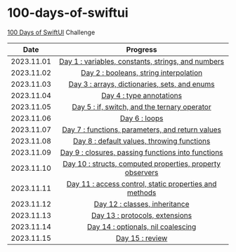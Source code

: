 # 100-days-of-swiftui

[100 Days of SwiftUI](https://www.hackingwithswift.com/100/swiftui) Challenge

| Date | Progress |
| :---: | :---: |
| 2023.11.01 | [Day 1 : variables, constants, strings, and numbers](https://github.com/cskime/100-days-of-swiftui/blob/main/Introduction%20to%20Swift/day1.md) |
| 2023.11.02 | [Day 2 : booleans, string interpolation](https://github.com/cskime/100-days-of-swiftui/blob/main/Introduction%20to%20Swift/day2.md) |
| 2023.11.03 | [Day 3 : arrays, dictionaries, sets, and enums](https://github.com/cskime/100-days-of-swiftui/blob/main/Introduction%20to%20Swift/day3.md) |
| 2023.11.04 | [Day 4 : type annotations](https://github.com/cskime/100-days-of-swiftui/blob/main/Introduction%20to%20Swift/day4.md) |
| 2023.11.05 | [Day 5 : if, switch, and the ternary operator](https://github.com/cskime/100-days-of-swiftui/blob/main/Introduction%20to%20Swift/day5.md) |
| 2023.11.06 | [Day 6 : loops](https://github.com/cskime/100-days-of-swiftui/blob/main/Introduction%20to%20Swift/day6.md) |
| 2023.11.07 | [Day 7 : functions, parameters, and return values](https://github.com/cskime/100-days-of-swiftui/blob/main/Introduction%20to%20Swift/day7.md) |
| 2023.11.08 | [Day 8 : default values, throwing functions](https://github.com/cskime/100-days-of-swiftui/blob/main/Introduction%20to%20Swift/day8.md) |
| 2023.11.09 | [Day 9 : closures, passing functions into functions](https://github.com/cskime/100-days-of-swiftui/blob/main/Introduction%20to%20Swift/day9.md) |
| 2023.11.10 | [Day 10 : structs, computed properties, property observers](https://github.com/cskime/100-days-of-swiftui/blob/main/Introduction%20to%20Swift/day10.md) |
| 2023.11.11 | [Day 11 : access control, static properties and methods](https://github.com/cskime/100-days-of-swiftui/blob/main/Introduction%20to%20Swift/day11.md) |
| 2023.11.12 | [Day 12 : classes, inheritance](https://github.com/cskime/100-days-of-swiftui/blob/main/Introduction%20to%20Swift/day12.md) |
| 2023.11.13 | [Day 13 : protocols, extensions](https://github.com/cskime/100-days-of-swiftui/blob/main/Introduction%20to%20Swift/day13.md) |
| 2023.11.14 | [Day 14 : optionals, nil coalescing](https://github.com/cskime/100-days-of-swiftui/blob/main/Introduction%20to%20Swift/day14.md) |
| 2023.11.15 | [Day 15 : review](https://github.com/cskime/100-days-of-swiftui/blob/main/Introduction%20to%20Swift/day15.md) |